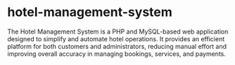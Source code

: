 # hotel-management-system
The Hotel Management System is a PHP and MySQL-based web application designed to simplify and automate hotel operations. It provides an efficient platform for both customers and administrators, reducing manual effort and improving overall accuracy in managing bookings, services, and payments.

